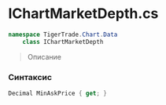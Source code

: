 
# IChartMarketDepth.cs
```csharp
namespace TigerTrade.Chart.Data  
    class IChartMarketDepth
```

> Описание

### Синтаксис
```csharp
Decimal MinAskPrice { get; }
```
